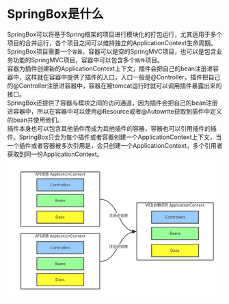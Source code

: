SpringBox是什么
=
SpringBox可以将基于Spring框架的项目进行模块化的打包运行，尤其适用于多个项目的合并运行，各个项目之间可以维持独立的ApplicationContext生命周期。
<br>
SpringBox项目需要一个`容器`，容器可以是空的SpringMVC项目，也可以是包含业务功能的SpringMVC项目，容器中可以包含多个`插件`项目。
<br>
容器为插件创建新的ApplicationContext上下文，插件会把自己的bean注册进容器中，这样就在容器中提供了插件的入口，入口一般是@Controller，插件把自己的@Controller注册进容器中，容器在被tomcat运行时就可以调用插件暴露出来的接口。
<br>
SpringBox还提供了容器与模块之间的访问通道，因为插件会把自己的bean注册进容器中，所以在容器中可以使用@Resource或者@Autowrite获取到插件中定义的bean并使用他们。
<br>
插件本身也可以包含其他插件而成为其他插件的容器，容器也可以引用插件的插件。SpringBox只会为每个插件或者容器创建一个ApplicationContext上下文，当一个插件或者容器被多次引用是，会只创建一个ApplicationContext，多个引用者获取到同一份ApplicationContext。
![SpringBox结构](https://github.com/lycwukang/SpringBox/blob/master/imgs/SpringBox%E7%BB%93%E6%9E%84%E5%9B%BE.png)
